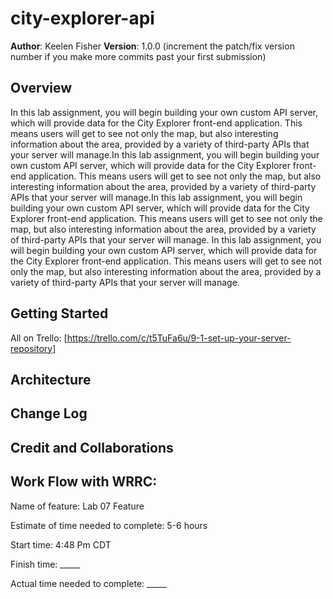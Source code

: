 # city-explorer-api

**Author**: Keelen Fisher
**Version**: 1.0.0 (increment the patch/fix version number if you make more commits past your first submission)

## Overview

In this lab assignment, you will begin building your own custom API server, which will provide data for the City Explorer front-end application. This means users will get to see not only the map, but also interesting information about the area, provided by a variety of third-party APIs that your server will manage.In this lab assignment, you will begin building your own custom API server, which will provide data for the City Explorer front-end application. This means users will get to see not only the map, but also interesting information about the area, provided by a variety of third-party APIs that your server will manage.In this lab assignment, you will begin building your own custom API server, which will provide data for the City Explorer front-end application. This means users will get to see not only the map, but also interesting information about the area, provided by a variety of third-party APIs that your server will manage.
In this lab assignment, you will begin building your own custom API server, which will provide data for the City Explorer front-end application. This means users will get to see not only the map, but also interesting information about the area, provided by a variety of third-party APIs that your server will manage.

## Getting Started
All on Trello: [https://trello.com/c/t5TuFa6u/9-1-set-up-your-server-repository]

## Architecture
<!-- Provide a detailed description of the application design. What technologies (languages, libraries, etc) you're using, and any other relevant design information. -->

## Change Log
<!-- Use this area to document the iterative changes made to your application as each feature is successfully implemented. Use time stamps. Here's an example:

01-01-2001 4:59pm - Application now has a fully-functional express server, with a GET route for the location resource. -->

## Credit and Collaborations

## Work Flow with WRRC:

Name of feature: Lab 07 Feature

Estimate of time needed to complete: 5-6 hours

Start time: 4:48 Pm CDT

Finish time: _____

Actual time needed to complete: _____